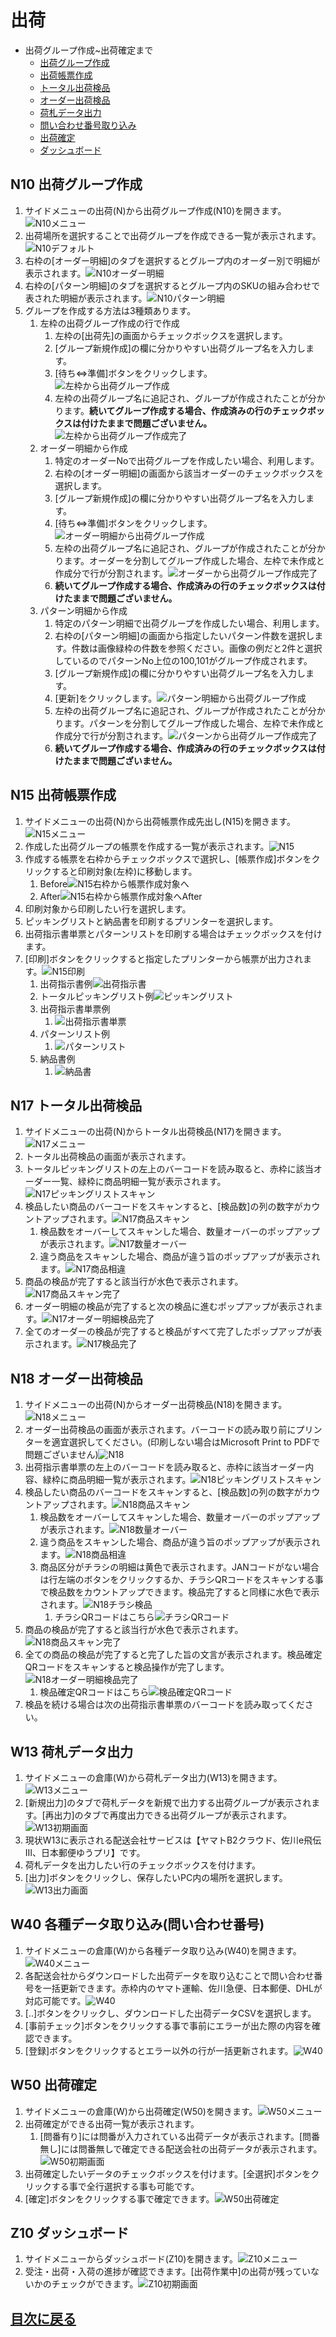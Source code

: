 # 出荷
- 出荷グループ作成~出荷確定まで
  - [出荷グループ作成](#n10-出荷グループ作成)
  - [出荷帳票作成](#n15-出荷帳票作成)
  - [トータル出荷検品](#n17-トータル出荷検品)
  - [オーダー出荷検品](#n18-オーダー出荷検品)
  - [荷札データ出力](#w13-荷札データ出力)
  - [問い合わせ番号取り込み](#w40-各種データ取り込み問い合わせ番号)
  - [出荷確定](#w50-出荷確定)
  - [ダッシュボード](#z10-ダッシュボード)

## N10 出荷グループ作成
1. サイドメニューの出荷(N)から出荷グループ作成(N10)を開きます。![N10メニュー](/img/Ship/N10_Menu.png)
2. 出荷場所を選択することで出荷グループを作成できる一覧が表示されます。![N10デフォルト](/img/Ship/N10_Default.png)
3. 右枠の[オーダー明細]のタブを選択するとグループ内のオーダー別で明細が表示されます。![N10オーダー明細](/img/Ship/N10_OrderDtl.png)
4.  右枠の[パターン明細]のタブを選択するとグループ内のSKUの組み合わせで表された明細が表示されます。![N10パターン明細](/img/Ship/N10_PatternDtl.png)
5.  グループを作成する方法は3種類あります。
    1.  左枠の出荷グループ作成の行で作成
        1. 左枠の[出荷先]の画面からチェックボックスを選択します。
        2. [グループ新規作成]の欄に分かりやすい出荷グループ名を入力します。
        3. [待ち⇔準備]ボタンをクリックします。![左枠から出荷グループ作成](/img/Ship/N10_ShippingGroupMake_leftUI.png)
        4. 左枠の出荷グループ名に追記され、グループが作成されたことが分かります。**続いてグループ作成する場合、作成済みの行のチェックボックスは付けたままで問題ございません。**![左枠から出荷グループ作成完了](/img/Ship/N10_ShippingGroupDone_LeftUI.png)
    2.  オーダー明細から作成
        1. 特定のオーダーNoで出荷グループを作成したい場合、利用します。
        2. 右枠の[オーダー明細]の画面から該当オーダーのチェックボックスを選択します。
        3. [グループ新規作成]の欄に分かりやすい出荷グループ名を入力します。
        4. [待ち⇔準備]ボタンをクリックします。![オーダー明細から出荷グループ作成](/img/Ship/N10_ShippingGroupMake_OrderDtl.png)
        5. 左枠の出荷グループ名に追記され、グループが作成されたことが分かります。オーダーを分割してグループ作成した場合、左枠で未作成と作成分で行が分割されます。![オーダーから出荷グループ作成完了](/img/Ship/N10_ShippingGroupDone_OrderDtl.png)
        6. **続いてグループ作成する場合、作成済みの行のチェックボックスは付けたままで問題ございません。**
    3. パターン明細から作成
       1. 特定のパターン明細で出荷グループを作成したい場合、利用します。
       2. 右枠の[パターン明細]の画面から指定したいパターン件数を選択します。件数は画像緑枠の件数を参照ください。画像の例だと2件と選択しているのでパターンNo上位の100,101がグループ作成されます。
       3. [グループ新規作成]の欄に分かりやすい出荷グループ名を入力します。
       4.  [更新]をクリックします。![パターン明細から出荷グループ作成](/img/Ship/N10_ShippingGroupMake_PatternDtl.png)
       5.  左枠の出荷グループ名に追記され、グループが作成されたことが分かります。パターンを分割してグループ作成した場合、左枠で未作成と作成分で行が分割されます。![パターンから出荷グループ作成完了](/img/Ship/N10_ShippingGroupDone_PatternDtl.png)
       6.  **続いてグループ作成する場合、作成済みの行のチェックボックスは付けたままで問題ございません。**

## N15 出荷帳票作成
1. サイドメニューの出荷(N)から出荷帳票作成先出し(N15)を開きます。![N15メニュー](/img/Ship/N15_Menu.png)
2. 作成した出荷グループの帳票を作成する一覧が表示されます。![N15](/img/Ship/N15_Default.png)
3. 作成する帳票を右枠からチェックボックスで選択し、[帳票作成]ボタンをクリックすると印刷対象(左枠)に移動します。
   1. Before![N15右枠から帳票作成対象へ](/img/Ship/N15_DelivSip_to_leftUI.png)
   2. After![N15右枠から帳票作成対象へAfter](/img/Ship/N15_DelivSip_to_leftUI_After.png)
4. 印刷対象から印刷したい行を選択します。
5. ピッキングリストと納品書を印刷するプリンターを選択します。
6. 出荷指示書単票とパターンリストを印刷する場合はチェックボックスを付けます。
7. [印刷]ボタンをクリックすると指定したプリンターから帳票が出力されます。![N15印刷](/img/Ship/N15_DelivSip_Print.png)
   1. 出荷指示書例![出荷指示書](/img/Ship/Sample/PickingList.png)
   2. トータルピッキングリスト例![ピッキングリスト](/img/Ship/Sample/TotalPickingList.png)
   3. 出荷指示書単票例
      1. ![出荷指示書単票](/img/Ship/Sample/SimplePickingList.png)
   4. パターンリスト例
      1. ![パターンリスト](/img/Ship/Sample/PatternList.png)
   5. 納品書例
      1. ![納品書](/img/Ship/Sample/DelivSlip.png)

## N17 トータル出荷検品
1. サイドメニューの出荷(N)からトータル出荷検品(N17)を開きます。![N17メニュー](/img/Ship/N17_Menu.png)
2. トータル出荷検品の画面が表示されます。
3. トータルピッキングリストの左上のバーコードを読み取ると、赤枠に該当オーダー一覧、緑枠に商品明細一覧が表示されます。![N17ピッキングリストスキャン](/img/Ship/N17_DelivScan.png)
4. 検品したい商品のバーコードをスキャンすると、[検品数]の列の数字がカウントアップされます。![N17商品スキャン](/img/Ship/N17_ItemScan.png)
   1. 検品数をオーバーしてスキャンした場合、数量オーバーのポップアップが表示されます。![N17数量オーバー](/img/Ship/N17_ItemScan_OverQty.png)
   2. 違う商品をスキャンした場合、商品が違う旨のポップアップが表示されます。![N17商品相違](/img/Ship/N17_ItemScan_DifferentItem.png)
5. 商品の検品が完了すると該当行が水色で表示されます。![N17商品スキャン完了](/img/Ship/N17_ItemScan_Done.png)
6. オーダー明細の検品が完了すると次の検品に進むポップアップが表示されます。![N17オーダー明細検品完了](/img/Ship/N17_OrderScan_Done.png)
7. 全てのオーダーの検品が完了すると検品がすべて完了したポップアップが表示されます。![N17検品完了](/img/Ship/N17_DelivScan_Done.png)

## N18 オーダー出荷検品
1. サイドメニューの出荷(N)からオーダー出荷検品(N18)を開きます。![N18メニュー](/img/Ship/N18_Menu.png)
2. オーダー出荷検品の画面が表示されます。バーコードの読み取り前にプリンターを適宜選択してください。(印刷しない場合はMicrosoft Print to PDFで問題ございません)![N18](/img/Ship/N18_Default.png)
3. 出荷指示書単票の左上のバーコードを読み取ると、赤枠に該当オーダー内容、緑枠に商品明細一覧が表示されます。![N18ピッキングリストスキャン](/img/Ship/N18_DelivScan.png)
4. 検品したい商品のバーコードをスキャンすると、[検品数]の列の数字がカウントアップされます。![N18商品スキャン](/img/Ship/N18_ItemScan.png)
   1. 検品数をオーバーしてスキャンした場合、数量オーバーのポップアップが表示されます。![N18数量オーバー](/img/Ship/N18_ItemScan_OverQty.png)
   2. 違う商品をスキャンした場合、商品が違う旨のポップアップが表示されます。![N18商品相違](/img/Ship/N18_ItemScan_DifferentItem.png)
   3. 商品区分がチラシの明細は黄色で表示されます。JANコードがない場合は行左端のボタンをクリックするか、チラシQRコードをスキャンする事で検品数をカウントアップできます。検品完了すると同様に水色で表示されます。![N18チラシ検品](/img/Ship/N18_LeafletScan.png)
      1. チラシQRコードはこちら![チラシQRコード](/img/Ship/flyer_QRCode.png)
5. 商品の検品が完了すると該当行が水色で表示されます。![N18商品スキャン完了](/img/Ship/N18_ItemScan_Done.png)
6. 全ての商品の検品が完了すると完了した旨の文言が表示されます。検品確定QRコードをスキャンすると検品操作が完了します。![N18オーダー明細検品完了](/img/Ship/N18_OrderScan_Done.png)
   1. 検品確定QRコードはこちら![検品確定QRコード](/img/Ship/ScanDone_QRCode.png)
7. 検品を続ける場合は次の出荷指示書単票のバーコードを読み取ってください。

## W13 荷札データ出力
1. サイドメニューの倉庫(W)から荷札データ出力(W13)を開きます。![W13メニュー](/img/Ship/W13_Menu.png)
2. [新規出力]のタブで荷札データを新規で出力する出荷グループが表示されます。[再出力]のタブで再度出力できる出荷グループが表示されます。![W13初期画面](/img/Ship/W13_Default.png)
3. 現状W13に表示される配送会社サービスは【ヤマトB2クラウド、佐川e飛伝Ⅲ、日本郵便ゆうプリ】です。
4. 荷札データを出力したい行のチェックボックスを付けます。
5. [出力]ボタンをクリックし、保存したいPC内の場所を選択します。![W13出力画面](/img/Ship/W13_ShipDataExport.png)

## W40 各種データ取り込み(問い合わせ番号)
1. サイドメニューの倉庫(W)から各種データ取り込み(W40)を開きます。![W40メニュー](/img/Ship/W40_Menu.png)
2. 各配送会社からダウンロードした出荷データを取り込むことで問い合わせ番号を一括更新できます。赤枠内のヤマト運輸、佐川急便、日本郵便、DHLが対応可能です。![W40](/img/Ship/W40_DataImport_TransInvNo.png)
3. [..]ボタンをクリックし、ダウンロードした出荷データCSVを選択します。
4. [事前チェック]ボタンをクリックする事で事前にエラーが出た際の内容を確認できます。
5. [登録]ボタンをクリックするとエラー以外の行が一括更新されます。![W40](/img/Ship/W40_BulkUpdate.png)

## W50 出荷確定
1. サイドメニューの倉庫(W)から出荷確定(W50)を開きます。![W50メニュー](/img/Ship/W50_Menu.png)
2. 出荷確定ができる出荷一覧が表示されます。
   1. [問番有り]には問番が入力されている出荷データが表示されます。[問番無し]には問番無しで確定できる配送会社の出荷データが表示されます。![W50初期画面](/img/Ship/W50_Default.png)
3. 出荷確定したいデータのチェックボックスを付けます。[全選択]ボタンをクリックする事で全行選択する事も可能です。
4. [確定]ボタンをクリックする事で確定できます。![W50出荷確定](/img/Ship/W50_ShipFix.png)

## Z10 ダッシュボード
1. サイドメニューからダッシュボード(Z10)を開きます。![Z10メニュー](/img/Ship/Z10_Menu.png)
2. 受注・出荷・入荷の進捗が確認できます。[出荷作業中]の出荷が残っていないかのチェックができます。![Z10初期画面](/img//Ship/Z10_Default.png)

## [目次に戻る](index.md#目次)